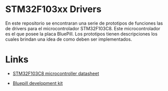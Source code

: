 # STM32F103xx Drivers

En este repositorio se encontraran una serie de prototipos de funciones las de drivers para el microcontrolador STM32F103C8.
Este microcontrolador es el que posee la placa BluePill.
Los prototipos tienen descripciones los cuales brindan una idea de como deben ser implementados.


# Links

* [STM32F103C8 microcontroller datasheet](https://www.st.com/en/microcontrollers-microprocessors/stm32f103c8.html)

* [Bluepill development kit](https://stm32-base.org/boards/STM32F103C8T6-Blue-Pill.html)
